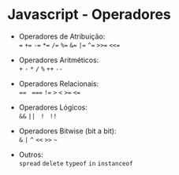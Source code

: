 # Javascript - Operadores

- Operadores de Atribuição:   
    ``` = ```
    ``` += ```
    ``` -= ```
    ``` *= ```
    ``` /= ```
    ``` %= ```
    ``` &= ``` 
    ``` |= ```
    ``` ^= ```
    ``` >>= ```
    ``` <<= ```

- Operadores Aritméticos:    
``` + ```
``` - ```
``` * ```
``` / ```
``` % ```
``` ++ ```
``` -- ``` 

- Operadores Relacionais:  
``` ==  ```
``` === ``` 
``` != ```
``` > ```
``` < ```
``` >= ```
``` <= ```

- Operadores Lógicos:      
``` && ``` 
```|| ``` 
```! ``` 
``` !! ```

- Operadores Bitwise (bit a bit):   
``` & ``` 
``` | ```
``` ^ ```
``` << ```
``` >> ```
``` ~ ```

- Outros:  
``` spread ```
``` delete ```
``` typeof ```
``` in ```
``` instanceof ```
